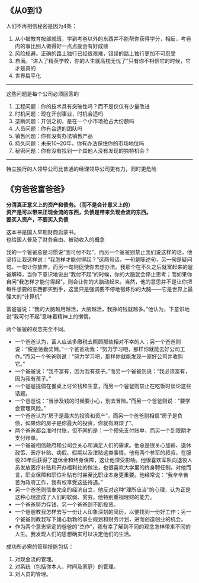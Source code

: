 ## 《从0到1》

人们不再相信秘密是因为4条：  
1. 从小被教育按部就班，学到考卷以外的东西并不能帮你获得学分，相反，考卷内的事比别人做得好一点点就会有好成绩  
2. 风险规避。正确的路上独行已经很艰难，错误的路上独行更加不可忍受  
3. 自满。“进入了精英学校，你的人生就高枕无忧了”只有你不相信它的时候，它才是真的  
4. 世界扁平化  

--------------------------------------------------------------------------------

这些问题是每个公司必须回答的  
1. 工程问题：你的技术具有突破性吗？而不是仅仅有少量改进  
2. 时机问题：现在开创事业，时机合适吗  
3. 垄断问题：开创之初，是在一个小市场抢占大份额吗  
4. 人员问题：你有合适的团队吗  
5. 销售问题：你有没有办法销售产品  
6. 持久问题：未来10~20年，你有办法保住你的市场地位吗  
7. 秘密问题：你有没有找到一个其他人没有发现的独特机会？  

--------------------------------------------------------------------------------

特立独行的人领导公司比普通的经理领导公司更有力，同时更危险  


## 《穷爸爸富爸爸》

**分清真正意义上的资产和债务。（而不是会计意义上的）**  
**资产是可以带来正现金流的东西，负债是带来负现金流的东西。**  
**要买入资产，不要买入负债**  


这本书是国人早期财商启蒙书。  
也给国人普及了财务自由、被动收入的概念  



我的一个爸爸总是习惯说“我可付不起”，而另一个爸爸则禁止我们说这样的话，他坚持让我这样说：“我怎样才能付得起？”这两句话，一句是陈述句，另一句是疑问句。一句让你放弃，而另一句则促使你去想办法。我那个在不久之后就富起来的爸爸解释，当你下意识地说出“我付不起”的时候，你的大脑就会停止思考；而如果你自问“我怎样才能付得起”，则会让你的大脑动起来。当然，他的意思并不是让你把每件想要的东西都买到手，这里只是强调要不停地锻炼你的大脑——它是世界上最强大的“计算机”

富爸爸说：“我的大脑越用越活，大脑越活，我挣的钱就越多。”他认为，下意识地说“我可付不起”意味着精神上的懒惰。




两个爸爸的观念完全不同。
- 一个爸爸认为，富人应该多缴税去照顾那些相对不幸的人；另一个爸爸则说：“税是惩勤奖懒。”一个爸爸劝我：“努力学习吧，那样你就能去好公司工作。”而另一个爸爸则说：“努力学习吧，那样你就能发现一家好公司并收购它。”
- 一个爸爸说：“我不富有，因为我有孩子。”而另一个爸爸则说：“我必须富有，因为我有孩子。”
- 一个爸爸提倡在餐桌上讨论钱和生意，而另一个爸爸则禁止在吃饭时谈论这些话题。
- 一个爸爸说：“当涉及钱的时候要小心，别去冒险。”而另一个爸爸则说：“要学会管理风险。”
- 一个爸爸认为“房子是最大的投资和资产”，而另一个爸爸则相信“房子是负债，如果你的房子是你最大的投资，你就有麻烦了”。
- 两个爸爸都会准时付账，但不同的是：一个预先支付账单，而另一个到限期才支付账单。
- 一个爸爸相信政府和公司会关心和满足人们的需求。他总是很关心加薪、退休政策、医疗补贴、病假、假期以及津贴这类事情。他有两个参军的叔叔，在服役20年后获得了退休金和终身保障，这让他深受影响。他很喜欢军队向退役人员发放医疗补贴和开办福利社的做法，也很喜欢大学里的终身聘任制。对他而言，职业保障和职位补贴有时甚至比职业本身更重要。他经常说：“我辛辛苦苦为政府工作，我有权享受这些待遇。”
- 另一个爸爸则信奉完全的经济自立，他反对这种“理所应当”的心理，认为正是这种心理造成了人们的软弱、贫穷。他特别重视理财的能力。
- 一个爸爸努力存钱，另一个爸爸则不断投资。
- 一个爸爸教我怎样去写一份让人印象深刻的简历，以便找到一份好工作；另一个爸爸则教我写下雄心勃勃的事业规划和财务计划，进而创造创业的机会。
- 作为两个意志坚定的爸爸的“杰作”，我有幸了解到不同的观念怎样带来不同的人生。我发现人们的思想确实可以决定他们的生活。



成功所必需的管理技能包括：
1. 对现金流的管理。
2. 对系统（包括你本人、时间及家庭）的管理。
3. 对人员的管理。
